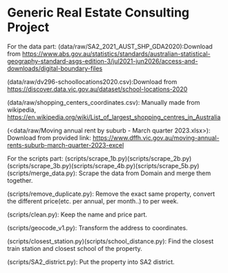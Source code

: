 # Generic Real Estate Consulting Project
For the data part:
(data/raw/SA2_2021_AUST_SHP_GDA2020):Download from https://www.abs.gov.au/statistics/standards/australian-statistical-geography-standard-asgs-edition-3/jul2021-jun2026/access-and-downloads/digital-boundary-files

(data/raw/dv296-schoollocations2020.csv):Download from https://discover.data.vic.gov.au/dataset/school-locations-2020

(data/raw/shopping_centers_coordinates.csv): Manually made from wikipedia, https://en.wikipedia.org/wiki/List_of_largest_shopping_centres_in_Australia

(<data/raw/Moving annual rent by suburb - March quarter 2023.xlsx>): Download from provided link: https://www.dffh.vic.gov.au/moving-annual-rents-suburb-march-quarter-2023-excel

For the scripts part:
(scripts/scrape_1b.py)(scripts/scrape_2b.py)(scripts/scrape_3b.py)(scripts/scrape_4b.py)(scripts/scrape_5b.py)(scripts/merge_data.py): Scrape the data from Domain and merge them together.

(scripts/remove_duplicate.py): Remove the exact same property, convert the different price(etc. per annual, per month..) to per week.

(scripts/clean.py): Keep the name and price part. 

(scripts/geocode_v1.py): Transform the address to coordinates.

(scripts/closest_station.py)(scripts/school_distance.py): Find the closest train station and closest school of the property.

(scripts/SA2_district.py): Put the property into SA2 district.
